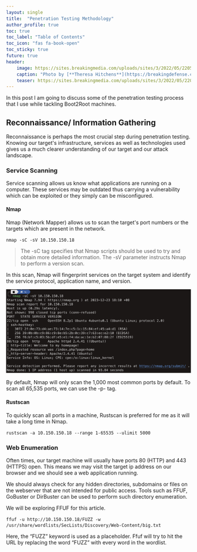 ```yaml
---
layout: single
title:  "Penetration Testing Methodology"
author_profile: true
toc: true
toc_label: "Table of Contents"
toc_icon: "fas fa-book-open"
toc_sticky: true
future: true
header:
    image: https://sites.breakingmedia.com/uploads/sites/3/2022/05/220524_cybersecurity_north_america_GettyImages-1213223956-scaled.jpg
    caption: "Photo by [**Theresa Hitchens**](https://breakingdefense.com/author/thitchens/) on [**Breaking Defense**](https://breakingdefense.com/2023/03/new-watch-center-to-ring-alarms-on-space-related-cyber-threats/)"
    teaser: https://sites.breakingmedia.com/uploads/sites/3/2022/05/220524_cybersecurity_north_america_GettyImages-1213223956-scaled-1024x576.jpg
---
```


In this post I am going to discuss some of the penetration testing process that I use while tackling Boot2Root machines.

## Reconnaissance/ Information Gathering

Reconnaissance is perhaps the most crucial step during penetration testing. Knowing our target's infrastructure, services as well as technologies used gives us a much clearer understanding of our target and our attack landscape.

### Service Scanning

Service scanning allows us know what applications are running on a computer. These services may be outdated thus carrying a vulnerability which can be exploited or they simply can be misconfigured.

#### Nmap

Nmap (Network Mapper) allows us to scan the target's port numbers or the targets which are present in the network.

```
nmap -sC -sV 10.150.150.18
```

> The -sC tag specifies that Nmap scripts should be used to try and obtain more detailed information. The -sV parameter instructs Nmap to perform a version scan. 

In this scan, Nmap will fingerprint services on the target system and identify the service protocol, application name, and version.

![](/assets/images/nmap.png)

By default, Nmap will only scan the 1,000 most common ports by default. To scan all 65,535 ports, we can use the -p- tag.

#### Rustscan

To quickly scan all ports in a machine, Rustscan is preferred for me as it will take a long time in Nmap.

```
rustscan -a 10.150.150.18 --range 1-65535 --ulimit 5000
```

### Web Enumeration

Often times, our target machine will usually have ports 80 (HTTP) and 443 (HTTPS) open. This means we may visit the target ip address on our browser and we should see a web application running.

We should always check for any hidden directories, subdomains or files on the webserver that are not intended for public access. Tools such as FFUF, GoBuster or DirBuster can be used to perform such directory enumeration.

We will be exploring FFUF for this article.

```
ffuf -u http://10.150.150.18/FUZZ -w /usr/share/wordlists/SecLists/Discovery/Web-Content/big.txt
```

Here, the “FUZZ” keyword is used as a placeholder. Ffuf will try to hit the URL by replacing the word “FUZZ” with every word in the wordlist.

